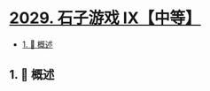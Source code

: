 # [2029. 石子游戏 IX【中等】](https://github.com/Tdahuyou/TNotes.leetcode/tree/main/notes/2029.%20%E7%9F%B3%E5%AD%90%E6%B8%B8%E6%88%8F%20IX%E3%80%90%E4%B8%AD%E7%AD%89%E3%80%91)

<!-- region:toc -->

- [1. 📝 概述](#1--概述)

<!-- endregion:toc -->

## 1. 📝 概述
